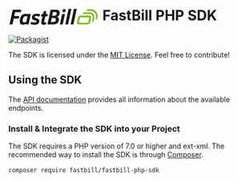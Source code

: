 # <img src="examples/theme/logo.png" height="35" align="center" /> FastBill PHP SDK
[![Packagist](https://img.shields.io/packagist/dt/fastbill/fastbill-php-sdk.svg)](https://packagist.org/packages/fastbill/fastbill-php-sdk)

The SDK is licensed under the [MIT License](LICENSE). Feel free to contribute!

## Using the SDK

The [API documentation](https://apidocs.fastbill.com/fastbill/en/fundamentals.html#intro) provides all information about the available endpoints.

### Install & Integrate the SDK into your Project

The SDK requires a PHP version of 7.0 or higher and ext-xml. The recommended way to install the SDK is through [Composer](http://getcomposer.org).

```bash
composer require fastbill/fastbill-php-sdk
```
